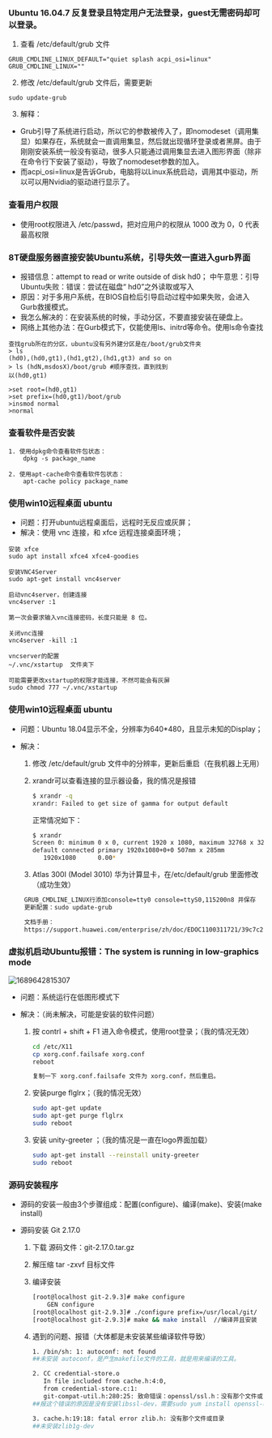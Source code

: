 ### Ubuntu 16.04.7 反复登录且特定用户无法登录，guest无需密码却可以登录。
1. 查看 /etc/default/grub 文件

```shell
GRUB_CMDLINE_LINUX_DEFAULT="quiet splash acpi_osi=linux"
GRUB_CMDLINE_LINUX=""
```

2. 修改 /etc/default/grub 文件后，需要更新

```shell
sudo update-grub
```

3. 解释：
- Grub引导了系统进行启动，所以它的参数被传入了，即nomodeset（调用集显）如果存在，系统就会一直调用集显，然后就出现循环登录或者黑屏。由于刚刚安装系统一般没有驱动，很多人只能通过调用集显去进入图形界面（除非在命令行下安装了驱动），导致了nomodeset参数的加入。
- 而acpi_osi=linux是告诉Grub，电脑将以Linux系统启动，调用其中驱动，所以可以用Nvidia的驱动进行显示了。



### 查看用户权限

- 使用root权限进入 /etc/passwd，把对应用户的权限从 1000 改为 0，0 代表最高权限



### 8T硬盘服务器直接安装Ubuntu系统，引导失效一直进入gurb界面

- 报错信息：attempt to read or write outside of disk hd0；
中午意思：引导Ubuntu失败：错误：尝试在磁盘“ hd0”之外读取或写入
- 原因：对于多用户系统，在BIOS自检后引导启动过程中如果失败，会进入Gurb救援模式。
- 我怎么解决的：在安装系统的时候，手动分区，不要直接安装在硬盘上。
- 网络上其他办法：在Gurb模式下，仅能使用ls、initrd等命令。使用ls命令查找
```shell
查找grub所在的分区，ubuntu没有另外建分区是在/boot/grub文件夹
> ls
(hd0),(hd0,gt1),(hd1,gt2),(hd1,gt3) and so on
> ls (hdN,msdosX)/boot/grub #顺序查找，直到找到
以(hd0,gt1)

>set root=(hd0,gt1)
>set prefix=(hd0,gt1)/boot/grub
>insmod normal
>normal
```



### 查看软件是否安装

```shell
1. 使用dpkg命令查看软件包状态：
	dpkg -s package_name

2. 使用apt-cache命令查看软件包状态：
	apt-cache policy package_name
```



### 使用win10远程桌面 ubuntu

- 问题：打开ubuntu远程桌面后，远程时无反应或灰屏；
- 解决：使用 vnc 连接，和 xfce 远程连接桌面环境；
```shell
安装 xfce
sudo apt install xfce4 xfce4-goodies

安装VNC4Server
sudo apt-get install vnc4server

启动vnc4server，创建连接
vnc4server :1

第一次会要求输入vnc连接密码，长度只能是 8 位。

关闭vnc连接
vnc4server -kill :1

vncserver的配置
~/.vnc/xstartup  文件夹下

可能需要更改xstartup的权限才能连接，不然可能会有灰屏
sudo chmod 777 ~/.vnc/xstartup
```



###  使用win10远程桌面 ubuntu
- 问题：Ubuntu 18.04显示不全，分辨率为640*480，且显示未知的Display；

- 解决：

  1. 修改 /etc/default/grub 文件中的分辨率，更新后重启（在我机器上无用）

  2. xrandr可以查看连接的显示器设备，我的情况是报错

     ````bash
     $ xrandr -q
     xrandr: Failed to get size of gamma for output default
     ````

     正常情况如下：

     ````bash
     $ xrandr
     Screen 0: minimum 0 x 0, current 1920 x 1080, maximum 32768 x 32768
     default connected primary 1920x1080+0+0 507mm x 285mm
        1920x1080      0.00*
     ````



  3.  Atlas 300I (Model 3010) 华为计算显卡，在/etc/default/grub 里面修改（成功生效）

     ````bash
      GRUB_CMDLINE_LINUX行添加console=tty0 console=ttyS0,115200n8 并保存
      更新配置：sudo update-grub

      文档手册：
      https://support.huawei.com/enterprise/zh/doc/EDOC1100311721/39c7c293
     ````



### 虚拟机启动Ubuntu报错：The system is running in low-graphics mode

![1689642815307](.\Tpora图片\1689642815307.png)

- 问题：系统运行在低图形模式下

- 解决：（尚未解决，可能是安装的软件问题）

  1. 按 contrl + shift + F1 进入命令模式，使用root登录；（我的情况无效）

     ````bash
     cd /etc/X11
     cp xorg.conf.failsafe xorg.conf
     reboot

     复制一下 xorg.conf.failsafe 文件为 xorg.conf，然后重启。
     ````

  2. 安装purge flglrx；（我的情况无效）

     ````bash
     sudo apt-get update
     sudo apt-get purge flglrx
     sudo reboot
     ````

  3. 安装 unity-greeter ；（我的情况是一直在logo界面加载）

     ````bash
     sudo apt-get install --reinstall unity-greeter
     sudo reboot
     ````



### 源码安装程序

- 源码的安装一般由3个步骤组成：配置(configure)、编译(make)、安装(make install)

- 源码安装 Git 2.17.0

  1.  下载 源码文件：git-2.17.0.tar.gz

  2. 解压缩 tar -zxvf 目标文件

  3. 编译安装

     ````bash
     [root@localhost git-2.9.3]# make configure
         GEN configure
     [root@localhost git-2.9.3]# ./configure prefix=/usr/local/git/  //配置git安装路径
     [root@localhost git-2.9.3]# make && make install  //编译并且安装
     ````

  4. 遇到的问题、报错（大体都是未安装某些编译软件导致）

     ````bash
     1. /bin/sh: 1: autoconf: not found
     ##未安装 autoconf，是产生makefile文件的工具，就是用来编译的工具。

     2. CC credential-store.o
     	In file included from cache.h:4:0,
     	from credential-store.c:1:
     	git-compat-util.h:280:25: 致命错误：openssl/ssl.h：没有那个文件或目录
     ##报这个错误的原因是没有安装libssl-dev，需要sudo yum install openssl-devel

     3. cache.h:19:18: fatal error zlib.h: 没有那个文件或目录
     ##未安装zlib1g-dev
     ````

